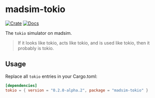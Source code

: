 # madsim-tokio

[![Crate](https://img.shields.io/crates/v/madsim-tokio.svg)](https://crates.io/crates/madsim-tokio)
[![Docs](https://docs.rs/madsim-tokio/badge.svg)](https://docs.rs/madsim-tokio)

The `tokio` simulator on madsim.

> If it looks like tokio, acts like tokio, and is used like tokio, then it probably is tokio.

## Usage

Replace all `tokio` entries in your Cargo.toml:

```toml
[dependencies]
tokio = { version = "0.2.0-alpha.2", package = "madsim-tokio" }
```

